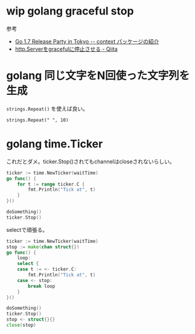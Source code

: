 # wip golang graceful stop

参考

- [Go 1.7 Release Party in Tokyo -- context パッケージの紹介](http://go-talks.appspot.com/github.com/matope/talks/2016/context/context.slide#1)
- [http.Serverをgracefulに停止させる - Qiita](http://qiita.com/nyamage/items/35feebdb1d39a570930a)

# golang 同じ文字をN回使った文字列を生成

`strings.Repeat()` を使えば良い。

```
strings.Repeat(" ", 10)
```

# golang time.Ticker

これだとダメ。ticker.Stop()されてもchannelはcloseされないらしい。
```go
ticker := time.NewTicker(waitTime)
go func() {
    for t := range ticker.C {
        fmt.Println("Tick at", t)
    }
}()

doSomething()
ticker.Stop()
```

selectで頑張る。

```go
ticker := time.NewTicker(waitTime)
stop := make(chan struct{})
go func() {
    loop:
    select {
    case t := <- ticker.C:
        fmt.Println("Tick at", t)
    case <- stop:
        break loop
    }
}()

doSomething()
ticker.Stop()
stop <- struct{}{}
close(stop)
```
